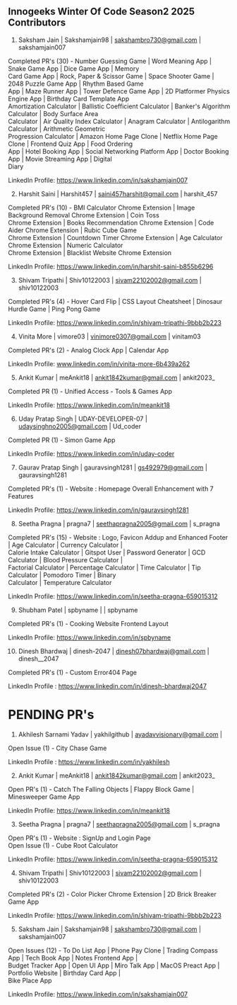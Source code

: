 ## Innogeeks Winter Of Code Season2 2025 Contributors

1. Saksham Jain | Sakshamjain98 | sakshambro730@gmail.com | sakshamjain007 <br>

Completed PR's (30) - Number Guessing Game | Word Meaning App | Snake Game App | Dice Game App | Memory <br>
Card Game App | Rock, Paper & Scissor Game | Space Shooter Game | 2048 Puzzle Game App | Rhythm Based Game <br> 
App | Maze Runner App | Tower Defence Game App | 2D Platformer Physics Engine App | Birthday Card Template App <br>
Amortization Calculator | Ballistic Coefficient Calculator | Banker's Algorithm Calculator | Body Surface Area <br>
Calculator | Air Quality Index Calculator | Anagram Calculator | Antilogarithm Calculator | Arithmetic Geometric <br>
Progression Calculator | Amazon Home Page Clone | Netflix Home Page Clone | Frontend Quiz App | Food Ordering <br> 
App | Hotel Booking App | Social Networking Platform App | Doctor Booking App | Movie Streaming App | Digital <br>
Diary  <br>

LinkedIn Profile: https://www.linkedin.com/in/sakshamjain007 <br>

2. Harshit Saini | Harshit457 | saini457harshit@gmail.com | harshit_457 <br>

Completed PR's (10) - BMI Calculator Chrome Extension | Image Background Removal Chrome Extension  | Coin Toss <br>
Chrome  Extension | Books Recommendation Chrome Extension | Code Aider Chrome Extension | Rubic Cube Game <br>
Chrome Extension | Countdown Timer Chrome Extension | Age Calculator Chrome Extension | Numeric Calculator <br> 
Chrome Extension | Blacklist Website Chrome Extension <br>

LinkedIn Profile: https://www.linkedin.com/in/harshit-saini-b855b6296 <br>

3. Shivam Tripathi | Shiv10122003 | sivam22102002@gmail.com | shiv10122003 <br>

Completed PR's (4) - Hover Card Flip | CSS Layout Cheatsheet | Dinosaur Hurdle Game | Ping Pong Game <br>

LinkedIn Profile: https://www.linkedin.com/in/shivam-tripathi-9bbb2b223 <br>

4. Vinita More | vimore03 | vinimore0307@gmail.com | vinitam03 <br>
   
Completed PR's (2) - Analog Clock App | Calendar App <br>

LinkedIn Profile: www.linkedin.com/in/vinita-more-6b439a262  <br>

5. Ankit Kumar | meAnkit18 | ankit1842kumar@gmail.com | ankit2023_  <br>

Completed PR (1) - Unified Access - Tools & Games App  <br>

LinkedIn Profile: https://www.linkedin.com/in/meankit18  <br>

6. Uday Pratap Singh | UDAY-DEVELOPER-07 | udaysinghno2005@gmail.com | Ud_coder  <br>
    
Completed PR (1) - Simon Game App <br>

LinkedIn Profile: https://www.linkedin.com/in/uday-coder <br>

7. Gaurav Pratap Singh | gauravsingh1281 | gs492979@gmail.com | gauravsingh1281 <br>

Completed PR's (1) - Website : Homepage Overall Enhancement with 7 Features

LinkedIn Profile: https://www.linkedin.com/in/gauravsingh1281

8. Seetha Pragna | pragna7 | seethapragna2005@gmail.com | s_pragna  <br>

Completed PR's (15) - Website : Logo, Favicon Addup and Enhanced Footer | Age Calculator | Currency Calculator | <br>
Calorie Intake Calculator | Gitspot User | Password Generator | GCD Calculator | Blood Pressure Calculator | <br> 
Factorial Calculator | Percentage Calculator | Time Calculator | Tip Calculator | Pomodoro Timer | Binary <br> 
Calculator | Temperature Calculator <br>

LinkedIn Profile: https://www.linkedin.com/in/seetha-pragna-659015312  <br>

9. Shubham Patel | spbyname | | spbyname  <br>

Completed PR's (1) - Cooking Website Frontend Layout <br>

LinkedIn Profile: https://www.linkedin.com/in/spbyname

10. Dinesh Bhardwaj | dinesh-2047 | dinesh07bhardwaj@gmail.com | dinesh__2047 <br>

Completed PR's (1) - Custom Error404 Page <br>

LinkedIn Profile : https://www.linkedin.com/in/dinesh-bhardwaj2047  <br>


# PENDING PR's

1. Akhilesh Sarnami Yadav | yakhilgithub | ayadavvisionary@gmail.com |   <br>

Open Issue (1) - City Chase Game  <br> 

LinkedIn Profile : https://www.linkedin.com/in/yakhilesh  <br>

2. Ankit Kumar | meAnkit18 | ankit1842kumar@gmail.com | ankit2023_  <br>

Open PR's (1) - Catch The Falling Objects | Flappy Block Game | Minesweeper Game App  <br>

LinkedIn Profile: https://www.linkedin.com/in/meankit18  <br>

3. Seetha Pragna | pragna7 | seethapragna2005@gmail.com | s_pragna  <br>

Open PR's (1) - Website : SignUp and Login Page <br>
Open Issue (1) - Cube Root Calculator <br>

LinkedIn Profile: https://www.linkedin.com/in/seetha-pragna-659015312  <br>

4. Shivam Tripathi | Shiv10122003 | sivam22102002@gmail.com | shiv10122003 <br>

Completed PR's (2) - Color Picker Chrome Extension | 2D Brick Breaker Game App  <br>

LinkedIn Profile: https://www.linkedin.com/in/shivam-tripathi-9bbb2b223 <br>

5. Saksham Jain | Sakshamjain98 | sakshambro730@gmail.com | sakshamjain007 <br>

Open Issues (12) - To Do List App | Phone Pay Clone | Trading Compass App | Tech Book App | Notes Frontend App | <br>
Budget Tracker App | Open UI App | Miro Talk App | MacOS Preact App | Portfolio Website | Birthday Card App | <br>
Bike Place App   <br>

LinkedIn Profile: https://www.linkedin.com/in/sakshamjain007 <br>
